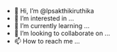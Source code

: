- 👋 Hi, I’m @lpsakthikiruthika
- 👀 I’m interested in ...
- 🌱 I’m currently learning ...
- 💞️ I’m looking to collaborate on ...
- 📫 How to reach me ...

<!---
lpsakthikiruthika/lpsakthikiruthika is a ✨ special ✨ repository because its `README.md` (this file) appears on your GitHub profile.
You can click the Preview link to take a look at your changes.
--->
